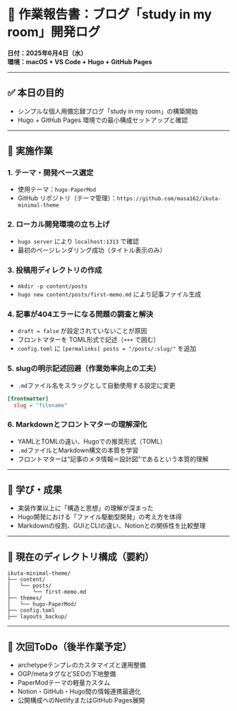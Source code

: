 
# 📝 作業報告書：ブログ「study in my room」開発ログ
**日付：2025年6月4日（水）**  
**環境：macOS + VS Code + Hugo + GitHub Pages**

---

## ✅ 本日の目的
- シンプルな個人用備忘録ブログ「study in my room」の構築開始
- Hugo + GitHub Pages 環境での最小構成セットアップと確認

---

## 🔨 実施作業

### 1. テーマ・開発ベース選定
- 使用テーマ：`hugo-PaperMod`
- GitHub リポジトリ（テーマ管理）：`https://github.com/masa162/ikuta-minimal-theme`

### 2. ローカル開発環境の立ち上げ
- `hugo server` により `localhost:1313` で確認
- 最初のページレンダリング成功（タイトル表示のみ）

### 3. 投稿用ディレクトリの作成
- `mkdir -p content/posts`
- `hugo new content/posts/first-memo.md` により記事ファイル生成

### 4. 記事が404エラーになる問題の調査と解決
- `draft = false` が設定されていないことが原因
- フロントマターを TOML形式で記述（`+++` で囲む）
- `config.toml` に `[permalinks] posts = "/posts/:slug/"` を追加

### 5. slugの明示記述回避（作業効率向上の工夫）
- `.md`ファイル名をスラッグとして自動使用する設定に変更
```toml
[frontmatter]
  slug = "filename"
```

### 6. Markdownとフロントマターの理解深化
- YAMLとTOMLの違い、Hugoでの推奨形式（TOML）
- `.md`ファイルとMarkdown構文の本質を学習
- フロントマターは“記事のメタ情報＝設計図”であるという本質的理解

---

## 📌 学び・成果
- 実装作業以上に「構造と思想」の理解が深まった
- Hugo開発における「ファイル駆動型開発」の考え方を体得
- Markdownの役割、GUIとCLIの違い、Notionとの関係性を比較整理

---

## 📁 現在のディレクトリ構成（要約）
```
ikuta-minimal-theme/
├── content/
│   └── posts/
│       └── first-memo.md
├── themes/
│   └── hugo-PaperMod/
├── config.toml
├── layouts_backup/
```

---

## 📘 次回ToDo（後半作業予定）
- archetypeテンプレのカスタマイズと運用整備
- OGP/metaタグなどSEOの下地整備
- PaperModテーマの軽量カスタム
- Notion・GitHub・Hugo間の情報連携最適化
- 公開構成へのNetlifyまたはGitHub Pages展開
